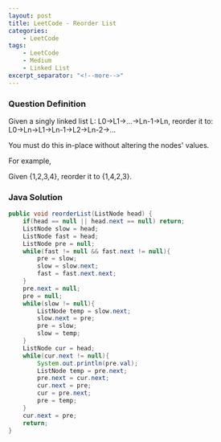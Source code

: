 ```yaml
---
layout: post
title: LeetCode - Reorder List
categories:
    - LeetCode
tags:
    - LeetCode
    - Medium
    - Linked List
excerpt_separator: "<!--more-->"
---
```


### Question Definition
Given a singly linked list L: L0→L1→…→Ln-1→Ln,
reorder it to: L0→Ln→L1→Ln-1→L2→Ln-2→…

You must do this in-place without altering the nodes' values.
<!--more-->

For example,

Given {1,2,3,4}, reorder it to {1,4,2,3}.
### Java Solution
```java
public void reorderList(ListNode head) {
    if(head == null || head.next == null) return;
    ListNode slow = head;
    ListNode fast = head;
    ListNode pre = null;
    while(fast != null && fast.next != null){
        pre = slow;
        slow = slow.next;
        fast = fast.next.next;
    }
    pre.next = null;
    pre = null;
    while(slow != null){
        ListNode temp = slow.next;
        slow.next = pre;
        pre = slow;
        slow = temp;
    }
    ListNode cur = head;
    while(cur.next != null){
        System.out.println(pre.val);
        ListNode temp = pre.next;
        pre.next = cur.next;
        cur.next = pre;
        cur = pre.next;
        pre = temp;
    }
    cur.next = pre;
    return;
}
```
